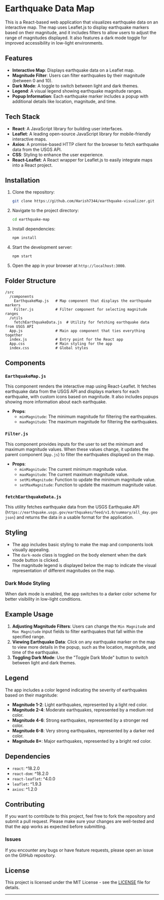# Earthquake Data Map

This is a React-based web application that visualizes earthquake data on an interactive map. The map uses Leaflet.js to display earthquake markers based on their magnitude, and it includes filters to allow users to adjust the range of magnitudes displayed. It also features a dark mode toggle for improved accessibility in low-light environments.

## Features

- **Interactive Map**: Displays earthquake data on a Leaflet map.
- **Magnitude Filter**: Users can filter earthquakes by their magnitude (between 0 and 10).
- **Dark Mode**: A toggle to switch between light and dark themes.
- **Legend**: A visual legend showing earthquake magnitude ranges.
- **Popup Information**: Each earthquake marker includes a popup with additional details like location, magnitude, and time.

## Tech Stack

- **React**: A JavaScript library for building user interfaces.
- **Leaflet**: A leading open-source JavaScript library for mobile-friendly interactive maps.
- **Axios**: A promise-based HTTP client for the browser to fetch earthquake data from the USGS API.
- **CSS**: Styling to enhance the user experience.
- **React-Leaflet**: A React wrapper for Leaflet.js to easily integrate maps into a React project.

## Installation

1. Clone the repository:

   ```bash
   git clone https://github.com/Harish7344/earthquake-visualizer.git
   ```

2. Navigate to the project directory:

   ```bash
   cd earthquake-map
   ```

3. Install dependencies:

   ```bash
   npm install
   ```

4. Start the development server:

   ```bash
   npm start
   ```

5. Open the app in your browser at `http://localhost:3000`.

## Folder Structure

```
/src
  /components
    EarthquakeMap.js   # Map component that displays the earthquake markers
    Filter.js          # Filter component for selecting magnitude ranges
  /utils
    fetchEarthquakeData.js  # Utility for fetching earthquake data from USGS API
  App.js               # Main app component that ties everything together
  index.js             # Entry point for the React app
  App.css              # Main styling for the app
  index.css            # Global styles
```

## Components

### `EarthquakeMap.js`

This component renders the interactive map using React-Leaflet. It fetches earthquake data from the USGS API and displays markers for each earthquake, with custom icons based on magnitude. It also includes popups showing more information about each earthquake.

- **Props**:
  - `minMagnitude`: The minimum magnitude for filtering the earthquakes.
  - `maxMagnitude`: The maximum magnitude for filtering the earthquakes.

### `Filter.js`

This component provides inputs for the user to set the minimum and maximum magnitude values. When these values change, it updates the parent component (`App.js`) to filter the earthquakes displayed on the map.

- **Props**:
  - `minMagnitude`: The current minimum magnitude value.
  - `maxMagnitude`: The current maximum magnitude value.
  - `setMinMagnitude`: Function to update the minimum magnitude value.
  - `setMaxMagnitude`: Function to update the maximum magnitude value.

### `fetchEarthquakeData.js`

This utility fetches earthquake data from the USGS Earthquake API (`https://earthquake.usgs.gov/earthquakes/feed/v1.0/summary/all_day.geojson`) and returns the data in a usable format for the application.

## Styling

- The app includes basic styling to make the map and components look visually appealing.
- The `dark-mode` class is toggled on the body element when the dark mode button is clicked.
- The magnitude legend is displayed below the map to indicate the visual representation of different magnitudes on the map.

### Dark Mode Styling

When dark mode is enabled, the app switches to a darker color scheme for better visibility in low-light conditions.

## Example Usage

1. **Adjusting Magnitude Filters**: Users can change the `Min Magnitude` and `Max Magnitude` input fields to filter earthquakes that fall within the specified range.
2. **Viewing Earthquake Data**: Click on any earthquake marker on the map to view more details in the popup, such as the location, magnitude, and time of the earthquake.
3. **Toggling Dark Mode**: Use the "Toggle Dark Mode" button to switch between light and dark themes.

## Legend

The app includes a color legend indicating the severity of earthquakes based on their magnitude:

- **Magnitude 1-2**: Light earthquakes, represented by a light red color.
- **Magnitude 2-4**: Moderate earthquakes, represented by a medium red color.
- **Magnitude 4-6**: Strong earthquakes, represented by a stronger red color.
- **Magnitude 6-8**: Very strong earthquakes, represented by a darker red color.
- **Magnitude 8+**: Major earthquakes, represented by a bright red color.

## Dependencies

- `react`: ^18.2.0
- `react-dom`: ^18.2.0
- `react-leaflet`: ^4.0.0
- `leaflet`: ^1.9.3
- `axios`: ^1.2.0

## Contributing

If you want to contribute to this project, feel free to fork the repository and submit a pull request. Please make sure your changes are well-tested and that the app works as expected before submitting.

### Issues

If you encounter any bugs or have feature requests, please open an issue on the GitHub repository.

## License

This project is licensed under the MIT License - see the [LICENSE](LICENSE) file for details.

---